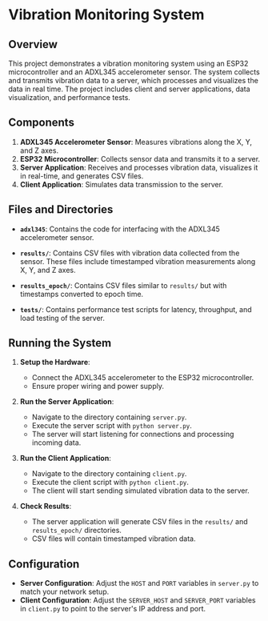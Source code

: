 # Vibration Monitoring System

## Overview

This project demonstrates a vibration monitoring system using an ESP32 microcontroller and an ADXL345 accelerometer sensor. The system collects and transmits vibration data to a server, which processes and visualizes the data in real time. The project includes client and server applications, data visualization, and performance tests.

## Components

1. **ADXL345 Accelerometer Sensor**: Measures vibrations along the X, Y, and Z axes.
2. **ESP32 Microcontroller**: Collects sensor data and transmits it to a server.
3. **Server Application**: Receives and processes vibration data, visualizes it in real-time, and generates CSV files.
4. **Client Application**: Simulates data transmission to the server.

## Files and Directories

- **`adxl345`**: Contains the code for interfacing with the ADXL345 accelerometer sensor.
  
- **`results/`**: Contains CSV files with vibration data collected from the sensor. These files include timestamped vibration measurements along X, Y, and Z axes.

- **`results_epoch/`**: Contains CSV files similar to `results/` but with timestamps converted to epoch time.

- **`tests/`**: Contains performance test scripts for latency, throughput, and load testing of the server.
  

## Running the System

1. **Setup the Hardware**:
   - Connect the ADXL345 accelerometer to the ESP32 microcontroller.
   - Ensure proper wiring and power supply.

2. **Run the Server Application**:
   - Navigate to the directory containing `server.py`.
   - Execute the server script with `python server.py`.
   - The server will start listening for connections and processing incoming data.

3. **Run the Client Application**:
   - Navigate to the directory containing `client.py`.
   - Execute the client script with `python client.py`.
   - The client will start sending simulated vibration data to the server.

4. **Check Results**:
   - The server application will generate CSV files in the `results/` and `results_epoch/` directories.
   - CSV files will contain timestamped vibration data.

## Configuration

- **Server Configuration**: Adjust the `HOST` and `PORT` variables in `server.py` to match your network setup.
- **Client Configuration**: Adjust the `SERVER_HOST` and `SERVER_PORT` variables in `client.py` to point to the server's IP address and port.
